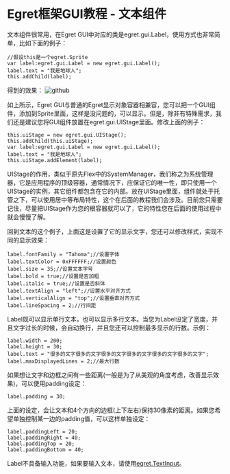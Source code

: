 Egret框架GUI教程 - 文本组件
===============

文本组件很常用，在Egret GUI中对应的类是egret.gui.Label，使用方式也非常简单，比如下面的例子：

```
//假设this是一个egret.Sprite
var label:egret.gui.Label = new egret.gui.Label();
label.text = "我是地球人";
this.addChild(label);
```

得到的效果：
![github](https://raw.githubusercontent.com/NeoGuo/html5-documents/master/egret-gui/images/label1.png "Egret")

如上所示，Egret GUI与普通的Egret显示对象容器相兼容，您可以把一个GUI组件，添加到Sprite里面，这样是没问题的，可以显示。但是，除非有特殊需求，我们还是建议您将GUI组件放置在egret.gui.UIStage里面。修改上面的例子：

```
this.uiStage = new egret.gui.UIStage();
this.addChild(this.uiStage);
var label:egret.gui.Label = new egret.gui.Label();
label.text = "我是地球人";
this.uiStage.addElement(label);
```

UIStage的作用，类似于原先Flex中的SystemManager，我们称之为系统管理器，它是应用程序的顶级容器，通常情况下，应保证它的唯一性，即只使用一个UIStage的实例，其它组件都包含在它的内部。放在UIStage里面，组件就处于托管之下，可以使用居中等布局特性，这个在后面的教程我们会涉及。目前您只需要记住，尽量把UIStage作为您的根容器就可以了，它的特性您在后面的使用过程中就会慢慢了解。

回到文本的这个例子，上面这是设置了它的显示文字，您还可以修改样式，实现不同的显示效果：

```
label.fontFamily = "Tahoma";//设置字体
label.textColor = 0xFFFFFF;//设置颜色
label.size = 35;//设置文本字号
label.bold = true;//设置是否加粗
label.italic = true;//设置是否斜体
label.textAlign = "left";//设置水平对齐方式
label.verticalAlign = "top";//设置垂直对齐方式
label.lineSpacing = 2;//行间距
```

Label既可以显示单行文本，也可以显示多行文本。当您为Label设定了宽度，并且文字过长的时候，会自动换行，并且您还可以控制最多显示的行数。示例：

```
label.width = 200;
label.height = 30;
label.text = "很多的文字很多的文字很多的文字很多的文字很多的文字很多的文字";
label.maxDisplayedLines = 2;//最大行数
```

如果想让文字和边框之间有一些距离(一般是为了从美观的角度考虑，改善显示效果)，可以使用padding设定：

```
label.padding = 30;
```

上面的设定，会让文本和4个方向的边框(上下左右)保持30像素的距离。如果您希望单独控制某一边的padding值，可以这样单独设定：

```
label.paddingLeft = 20;
label.paddingRight = 40;
label.paddingTop = 20;
label.paddingBottom = 40;
```

Label不具备输入功能，如果要输入文本，请使用[egret.TextInput](https://github.com/egret-labs/egret-core/blob/master/src/egret/text/TextInput.ts)。
